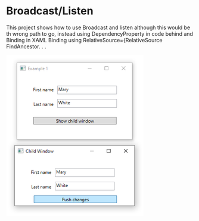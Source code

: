 ﻿# Broadcast/Listen

This project shows how to use Broadcast and listen although this would be th wrong path to go, instead using DependencyProperty in code behind and Binding in XAML Binding using RelativeSource={RelativeSource FindAncestor. . .

![Screenshot](../assets/F1.png)

